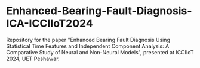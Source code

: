 # Enhanced-Bearing-Fault-Diagnosis-ICA-ICCIIoT2024
Repository for the paper "Enhanced Bearing Fault Diagnosis Using Statistical Time Features and Independent Component Analysis: A Comparative Study of Neural and Non-Neural Models", presented at ICCIIoT 2024, UET Peshawar. 

